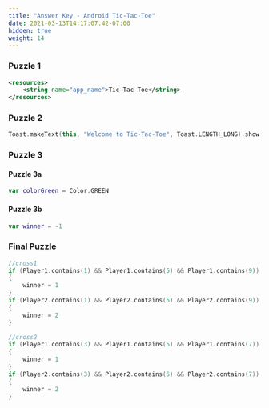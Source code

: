 ```yaml
---
title: "Answer Key - Android Tic-Tac-Toe"
date: 2021-03-13T14:17:07.42-07:00
hidden: true
weight: 14
---
```


### Puzzle 1
```xml
<resources>
    <string name="app_name">Tic-Tac-Toe</string>
</resources>
```

### Puzzle 2
```kotlin
Toast.makeText(this, "Welcome to Tic-Tac-Toe", Toast.LENGTH_LONG).show()
```

### Puzzle 3
#### Puzzle 3a
```kotlin
var colorGreen = Color.GREEN
```
#### Puzzle 3b
```kotlin
var winner = -1
```

### Final Puzzle
```kotlin
//cross1
if (Player1.contains(1) && Player1.contains(5) && Player1.contains(9))
{
    winner = 1
}
if (Player2.contains(1) && Player2.contains(5) && Player2.contains(9))
{
    winner = 2
}

//cross2
if (Player1.contains(3) && Player1.contains(5) && Player1.contains(7))
{
    winner = 1
}
if (Player2.contains(3) && Player2.contains(5) && Player2.contains(7))
{
    winner = 2
}
```